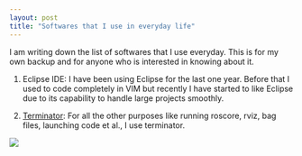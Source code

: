 ```yaml
---
layout: post
title: "Softwares that I use in everyday life"
---
```


I am writing down the list of softwares that I use everyday. This is for my own backup and for anyone who 
is interested in knowing about it. 

1. Eclipse IDE: I have been using Eclipse for the last one year. Before that I used to code completely in VIM but recently I have started to like Eclipse due to its capability to handle large projects smoothly.

2. <a href="http://gnometerminator.blogspot.com/p/introduction.html">Terminator</a>: For all the other purposes like running roscore, rviz, bag files, launching code et al., I use terminator. 

<img src="desktop_screenshot.jpg"></img> 




